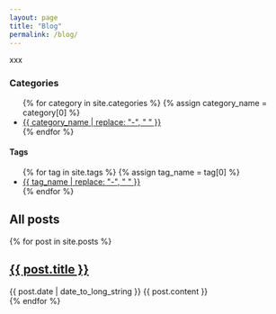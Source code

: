 ```yaml
---
layout: page
title: "Blog"
permalink: /blog/
---
```


xxx

### Categories

<div>
	<ul>
	{% for category in site.categories %}
	  {% assign category_name = category[0] %}
	  <li>
	    <a href="/category/{{ category_name | slugify }}/">{{ category_name | replace: "-", " " }}</a>
	  </li>
	{% endfor %}
	</ul>
</div>

#### Tags

<div>
	<ul>
	{% for tag in site.tags %}
	  {% assign tag_name = tag[0] %}
	  <li>
	    <a href="/tag/{{ tag_name | slugify }}/">{{ tag_name | replace: "-", " " }}</a>
	  </li>
	{% endfor %}
	</ul>
</div>

## All posts

{% for post in site.posts %}
<article>
  <h2>
    <a href="{{ post.url }}">
      {{ post.title }}
    </a>
  </h2>
  <time datetime="{{ post.date | date: "%Y-%m-%d" }}">{{ post.date | date_to_long_string }}</time>
  {{ post.content }}
</article>
{% endfor %}
